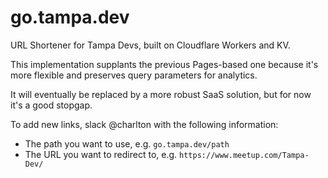 # go.tampa.dev

URL Shortener for Tampa Devs, built on Cloudflare Workers and KV.

This implementation supplants the previous Pages-based one because it's more flexible and preserves query parameters for analytics.

It will eventually be replaced by a more robust SaaS solution, but for now it's a good stopgap.

To add new links, slack @charlton with the following information:

- The path you want to use, e.g. `go.tampa.dev/path`
- The URL you want to redirect to, e.g. `https://www.meetup.com/Tampa-Dev/`
